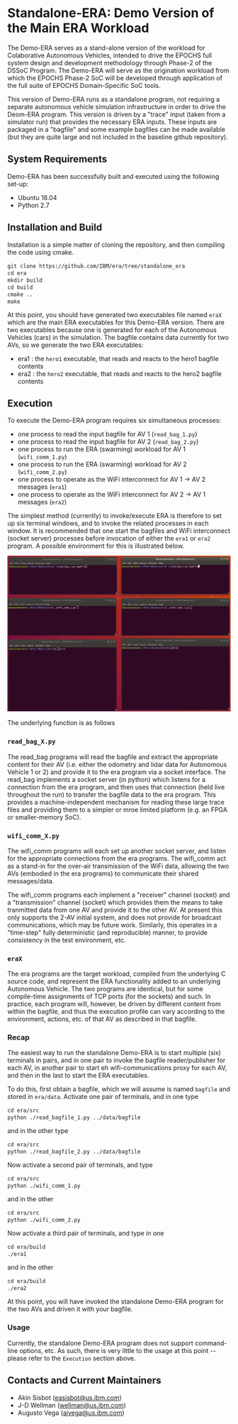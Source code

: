 # Standalone-ERA: Demo Version of the Main ERA Workload

The Demo-ERA serves as a stand-alone version of the workload for Colaborative Autonomous Vehicles,
intended to drive the EPOCHS full system design and development methodology through Phase-2 of the
DSSoC Program. The Demo-ERA will serve as the origination workload from which the EPOCHS Phase-2 SoC will be
developed through application of the full suite of EPOCHS Domain-Specific SoC tools.

This version of Demo-ERA runs as a standalone program, not requiring a separate autonomous vehicle
simulation infrastructure in order to drive the Deom-ERA program.  This version is driven by a
"trace" input (taken from a simulator run) that provides the necessary ERA inputs.  These inputs are
packaged in a "bagfile" and some example bagfiles can be made available (but they are quite
large and not included in the baseline github repository).

## System Requirements

Demo-ERA has been successfully built and executed using the following set-up:
 - Ubuntu 18.04
 - Python 2.7
 

## Installation and Build

Installation is a simple matter of cloning the repository, and then
compiling the code using cmake.

```
git clone https://github.com/IBM/era/tree/standalone_era
cd era
mkdir build
cd build
cmake ..
make
```

At this point, you should have generated two executables file named ```eraX```
which are the main ERA executables for this Demo-ERA version.  There are two
executables because one is generated for each of the Autonomous Vehicles (cars)
in the simulation.  The bagfile contains data currently for two AVs, so we generate the
two ERA executables:
 - era1 : the ```hero1``` executable, that reads and reacts to the hero1 bagfile contents
 - era2 : the ```hero2``` executable, that reads and reacts to the hero2 bagfile contents

## Execution

To execute the Demo-ERA program requires six simultaneous processes:
 - one process to read the input bagfile for AV 1 (```read_bag_1.py```)
 - one process to read the input bagfile for AV 2 (```read_bag_2.py```)
 - one process to run the ERA (swarming) workload for AV 1 (```wifi_comm_1.py```)
 - one process to run the ERA (swarming) workload for AV 2 (```wifi_comm_2.py```)
 - one process to operate as the WiFi interconnect for AV 1 -> AV 2 messages (```era1```)
 - one process to operate as the WiFi interconnect for AV 2 -> AV 1 messages (```era2```)

The simplest method (currently) to invoke/execute ERA is therefore to set up
six terminal windows, and to invoke the related processes in each window.
It is recommended that one start the bagfiles and WiFi interconnect (socket server)
processes before invocation of either the ```era1``` or ```era2``` program.
A possible environment for this is illustrated below.
<p align="center"><img src="src/era_invocation_example.png" width=1000></p>

The underlying function is as follows
### ```read_bag_X.py```
 The read_bag programs will read the bagfile and extract the appropriate content for their AV
 (i.e. either the odometry and lidar data for Autonomous Vehicle 1 or 2) and provide it to
 the era program via a socket interface.  The read_bag implements a socket server (in python) which
 listens for a connection from the era program, and then uses that connection (held live throughout
 the run) to transfer the bagfile data to the era program.  This provides a machine-independent
 mechanism for reading these large trace files and providing them to a simpler or mroe limited
 platform (e.g. an FPGA or smaller-memory SoC).

### ```wifi_comm_X.py```
 The wifi_comm programs will each set up another socket server, and listen for the appropriate
 connections from the era programs.  The wifi_comm act as a stand-in for the over-air transmission
 of the WiFi data, allowing the two AVs (embodied in the era programs) to communicate their
 shared messages/data.

The wifi_comm programs each implement a "receiver" channel (socket) and a "transmission" channel
(socket) which provides them the means to take tranmitted data from one AV and provide it to the
other AV.  At present this only supports the 2-AV initial system, and does not provide for broadcast
communications, which may be future work.  Similarly, this operates in a "time-step" fully
deterministic (and reproducible) manner, to provide consistency in the test environment, etc.

### ```eraX```
The era programs are the target workload, compiled from the underlying C source code, and
represent the ERA functionality added to an underlying Autonomous Vehicle.  The
two programs are identical, but for some compile-time assignments of TCP ports (for the
sockets) and such.  In practice, each program will, however, be driven by different content
from within the bagfile, and thus the execution profile can vary according to the environment,
actions, etc. of that AV as described in that bagfile.

### Recap

The easiest way to run the standalone Demo-ERA is to start multiple (six) terminals in pairs,
and in one pair to invoke the bagfile reader/publisher for each AV, in another pair
to start eh wifi-communications proxy for each AV, 
and then in the last to start the ERA executables.

To do this, first obtain a bagfile, which we will assume is named ```bagfile``` and stored in
```era/data```.  Activate one pair of terminals, and in one type

```
cd era/src
python ./read_bagfile_1.py ../data/bagfile
```
and in the other type
```
cd era/src
python ./read_bagfile_2.py ../data/bagfile
```

Now activate a second pair of terminals, and type
```
cd era/src
python ./wifi_comm_1.py
```
and in the other
```
cd era/src
python ./wifi_comm_2.py
```

Now activate a third pair of terminals, and type in one
```
cd era/build
./era1
```
and in the other
```
cd era/build
./era2
```

At this point, you will have invoked the standalone Demo-ERA program for
the two AVs and driven it with your bagfile.  

### Usage

Currently, the standalone Demo-ERA program does not support command-line options, etc.
As such, there is very little to the usage at this point -- please refer to the ```Execution```
section above.


## Contacts and Current Maintainers

 - Akin Sisbot (easisbot@us.ibm.com)
 - J-D Wellman (wellman@us.ibm.com)
 - Augusto Vega (ajvega@us.ibm.com)
 